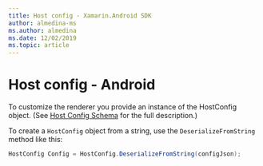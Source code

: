 ```yaml
---
title: Host config - Xamarin.Android SDK
author: almedina-ms
ms.author: almedina
ms.date: 12/02/2019
ms.topic: article
---
```


# Host config - Android

To customize the renderer you provide an instance of the HostConfig object. (See [Host Config Schema](../../../rendering-cards/host-config.md) for the full description.)

To create a ```HostConfig``` object from a string, use the ```DeserializeFromString``` method like this:

```c#
HostConfig Config = HostConfig.DeserializeFromString(configJson);
```